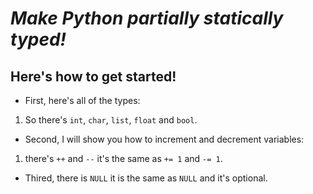 # **_Make Python partially statically typed!_**
## Here's how to get started!

- First, here's all of the types:
1. So there's `int`, `char`, `list`, `float` and `bool`.
- Second, I will show you how to increment and decrement variables:
1.  there's `++` and `--` it's the same as `+= 1` and `-= 1`.
- Thired, there is `NULL` it is the same as `NULL` and it's optional.
